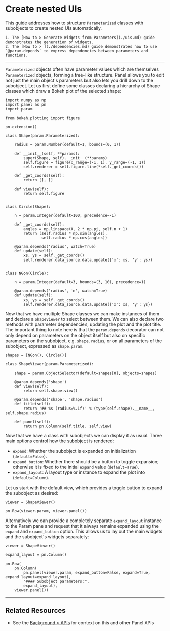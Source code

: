 # Create nested UIs

This guide addresses how to structure `Parameterized` classes with subobjects to create nested UIs automatically.

```{admonition} Prerequisites
1. The [How to > Generate Widgets from Parameters](./uis.md) guide demonstrates the generation of widgets.
2. The [How to > ](./dependencies.md) guide demonstrates how to use `@param.depends` to express dependencies between parameters and functions.

```

---

``Parameterized`` objects often have parameter values which are themselves ``Parameterized`` objects, forming a tree-like structure. Panel allows you to edit not just the main object's parameters but also lets you drill down to the subobject. Let us first define some classes declaring a hierarchy of Shape classes which draw a Bokeh plot of the selected shape:

```{pyodide}
import numpy as np
import panel as pn
import param

from bokeh.plotting import figure

pn.extension()

class Shape(param.Parameterized):

    radius = param.Number(default=1, bounds=(0, 1))

    def __init__(self, **params):
        super(Shape, self).__init__(**params)
        self.figure = figure(x_range=(-1, 1), y_range=(-1, 1))
        self.renderer = self.figure.line(*self._get_coords())

    def _get_coords(self):
        return [], []

    def view(self):
        return self.figure


class Circle(Shape):

    n = param.Integer(default=100, precedence=-1)

    def _get_coords(self):
        angles = np.linspace(0, 2 * np.pi, self.n + 1)
        return (self.radius * np.sin(angles),
                self.radius * np.cos(angles))

    @param.depends('radius', watch=True)
    def update(self):
        xs, ys = self._get_coords()
        self.renderer.data_source.data.update({'x': xs, 'y': ys})


class NGon(Circle):

    n = param.Integer(default=3, bounds=(3, 10), precedence=1)

    @param.depends('radius', 'n', watch=True)
    def update(self):
        xs, ys = self._get_coords()
        self.renderer.data_source.data.update({'x': xs, 'y': ys})
```

Now that we have multiple Shape classes we can make instances of them and declare a ``ShapeViewer`` to select between them. We can also declare two methods with parameter dependencies, updating the plot and the plot title. The important thing to note here is that the ``param.depends`` decorator can not only depend on parameters on the object itself but also on specific parameters on the subobject, e.g. ``shape.radius``, or on all parameters of the subobject, expressed as ``shape.param``.

```{pyodide}
shapes = [NGon(), Circle()]

class ShapeViewer(param.Parameterized):

    shape = param.ObjectSelector(default=shapes[0], objects=shapes)

    @param.depends('shape')
    def view(self):
        return self.shape.view()

    @param.depends('shape', 'shape.radius')
    def title(self):
        return '## %s (radius=%.1f)' % (type(self.shape).__name__, self.shape.radius)

    def panel(self):
        return pn.Column(self.title, self.view)
```

Now that we have a class with subobjects we can display it as usual.  Three main options control how the subobject is rendered:

* ``expand``: Whether the subobject is expanded on initialization (``default=False``).
* ``expand_button``: Whether there should be a button to toggle expansion; otherwise it is fixed to the initial ``expand`` value (``default=True``).
* ``expand_layout``: A layout type or instance to expand the plot into (``default=Column``).

Let us start with the default view, which provides a toggle button to expand the subobject as desired:


```{pyodide}
viewer = ShapeViewer()

pn.Row(viewer.param, viewer.panel())
```

Alternatively we can provide a completely separate ``expand_layout`` instance to the Param pane and request that it always remains expanded using the ``expand`` and ``expand_button`` option. This allows us to lay out the main widgets and the subobject's widgets separately:


```{pyodide}
viewer = ShapeViewer()

expand_layout = pn.Column()

pn.Row(
    pn.Column(
        pn.panel(viewer.param, expand_button=False, expand=True, expand_layout=expand_layout),
        "#### Subobject parameters:",
        expand_layout),
    viewer.panel())
```

---

## Related Resources
- See the [Background > APIs](../../background/apis/index.md) for context on this and other Panel APIs

